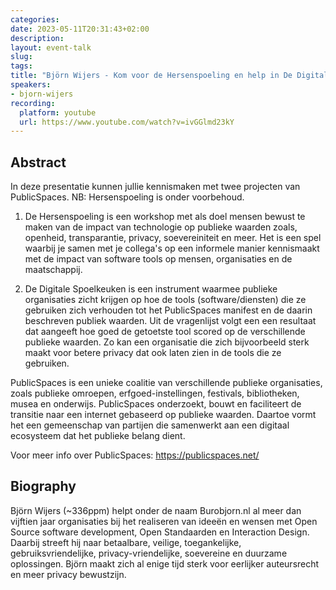 ```yaml
---
categories:
date: 2023-05-11T20:31:43+02:00
description:
layout: event-talk
slug:
tags:
title: "Björn Wijers - Kom voor de Hersenspoeling en help in De Digitale Spoelkeuken"
speakers:
- bjorn-wijers
recording:
  platform: youtube
  url: https://www.youtube.com/watch?v=ivGGlmd23kY
---
```


## Abstract

In deze presentatie kunnen jullie kennismaken met twee projecten van PublicSpaces. NB: Hersenspoeling is onder voorbehoud.

1) De Hersenspoeling is een workshop met als doel mensen bewust te maken van de impact van technologie op publieke waarden zoals, openheid, transparantie, privacy, soevereiniteit en meer. Het is een spel waarbij je samen met je collega's op een informele manier kennismaakt met de impact van software tools op mensen, organisaties en de maatschappij.

2) De Digitale Spoelkeuken is een instrument waarmee publieke organisaties zicht krijgen op hoe de tools (software/diensten) die ze gebruiken zich verhouden tot het PublicSpaces manifest en de daarin beschreven publiek waarden. Uit de vragenlijst volgt een een resultaat dat aangeeft hoe goed de getoetste tool scored op de verschillende publieke waarden. Zo kan een organisatie die zich bijvoorbeeld sterk maakt voor betere privacy dat ook laten zien in de tools die ze gebruiken.

PublicSpaces is een unieke coalitie van verschillende publieke organisaties, zoals publieke omroepen, erfgoed-instellingen, festivals, bibliotheken, musea en onderwijs. PublicSpaces onderzoekt, bouwt en faciliteert de transitie naar een internet gebaseerd op publieke waarden. Daartoe vormt het een gemeenschap van partijen die samenwerkt aan een digitaal ecosysteem dat het publieke belang dient.

Voor meer info over PublicSpaces: https://publicspaces.net/

## Biography

Björn Wijers (~336ppm) helpt onder de naam Burobjorn.nl al meer dan vijftien jaar organisaties bij het realiseren van ideeën en wensen met Open Source software development, Open Standaarden en Interaction Design. Daarbij streeft hij naar betaalbare, veilige, toegankelijke, gebruiksvriendelijke, privacy-vriendelijke, soevereine en duurzame oplossingen. Björn maakt zich al enige tijd sterk voor eerlijker auteursrecht en meer privacy bewustzijn.
